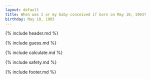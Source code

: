 ```yaml
---
layout: default
title: When was I or my baby conceived if born on May 10, 1903?
birthday: May 10, 1903
---
```


{% include header.md %}

{% include guess.md %}

{% include calculate.md %}

{% include safety.md %}

{% include footer.md %}



